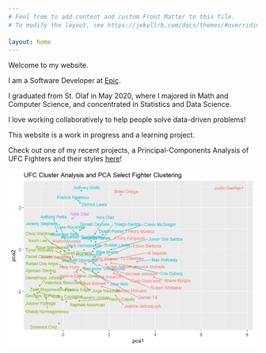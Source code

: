 ```yaml
---
# Feel free to add content and custom Front Matter to this file.
# To modify the layout, see https://jekyllrb.com/docs/themes/#overriding-theme-defaults

layout: home
---
```


Welcome to my website.  

I am a Software Developer at [Epic](https://epic.com). 

I graduated from St. Olaf in May 2020, where I majored in Math and Computer Science, and concentrated in Statistics and Data Science.  

I love working collaboratively to help people solve data-driven problems!  

This website is a work in progress and a learning project.  

Check out one of my recent projects, a Principal-Components Analysis of UFC Fighters and their styles [here](/pdfs/final.html)!  

<img src="/pdfs/final_files/figure-html/notable fighter pca2-1.png" width="500">
